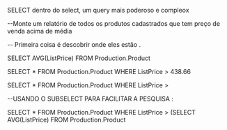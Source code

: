 SELECT dentro do select, um query mais poderoso e compleox 

--Monte um relatório de todos os produtos cadastrados que tem preço de venda acima de média

-- Primeira coisa é descobrir onde eles estão .


SELECT  AVG(ListPrice)
FROM Production.Product


SELECT *
FROM Production.Product
WHERE ListPrice > 438.66

SELECT *
FROM Production.Product
WHERE ListPrice >

--USANDO O SUBSELECT PARA FACILITAR A PESQUISA :

SELECT *
FROM Production.Product
WHERE ListPrice > (SELECT AVG(ListPrice) FROM Production.Product
